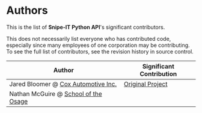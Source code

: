 
# Authors
<!--- https://opensource.google/documentation/reference/releasing/authors --->

This is the list of **Snipe-IT Python API**'s significant contributors.

This does not necessarily list everyone who has contributed code, especially since many employees of one corporation may be contributing. To see the full list of contributors, see the revision history in source control.

|Author|Significant Contribution|
|-|-|
|Jared Bloomer  @ [Cox Automotive Inc.](https://www.coxautoinc.com/)|[Original Project](https://github.com/jbloomer/SnipeIT-PythonAPI)|
|Nathan McGuire @ [School of the Osage](https://osageschools.org/)||
